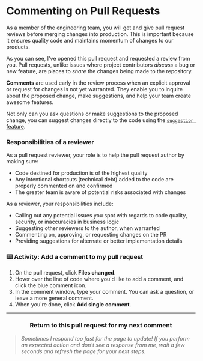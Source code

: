 # Commenting on Pull Requests

As a member of the engineering team, you will get and give pull request reviews before merging changes into production. This is important because it ensures quality code and maintains momentum of changes to our products.

As you can see, I've opened this pull request and requested a review from you. Pull requests, unlike issues where project contributors _discuss_ a bug or new feature, are places to _share_ the changes being made to the repository.

**Comments** are used early in the review process when an explicit approval or request for changes is not yet warranted. They enable you to inquire about the proposed change, make suggestions, and help your team create awesome features.

Not only can you ask questions or make suggestions to the proposed change, you can suggest changes directly to the code using the [```suggestion ``` feature](https://team.githubapp.com/posts/31384).

### Responsibilities of a reviewer

As a pull request reviewer, your role is to help the pull request author by making sure:

- Code destined for production is of the highest quality
- Any intentional shortcuts (technical debt) added to the code are properly commented on and confirmed
- The greater team is aware of potential risks associated with changes

As a reviewer, your responsibilities include:

- Calling out any potential issues you spot with regards to code quality, security, or inaccuracies in business logic
- Suggesting other reviewers to the author, when warranted
- Commenting on, approving, or requesting changes on the PR
- Providing suggestions for alternate or better implementation details

### :keyboard: Activity: Add a comment to my pull request

1. On the pull request, click **Files changed**.
1. Hover over the line of code where you'd like to add a comment, and click the blue comment icon.
1. In the comment window, type your comment. You can ask a question, or leave a more general comment.
1. When you're done, click **Add single comment**.

<hr>
<h3 align="center">Return to this pull request for my next comment</h3>

> _Sometimes I respond too fast for the page to update! If you perform an expected action and don't see a response from me, wait a few seconds and refresh the page for your next steps._
